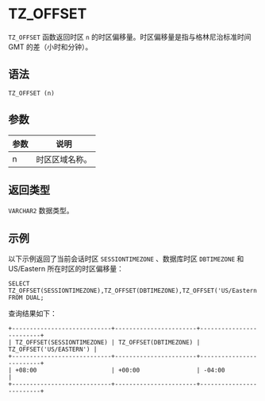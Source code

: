 TZ_OFFSET 
==============================



`TZ_OFFSET` 函数返回时区 `n` 的时区偏移量。时区偏移量是指与格林尼治标准时间 GMT 的差（小时和分钟）。

语法 
--------------

    TZ_OFFSET (n)



参数 
--------------



| 参数 |   说明    |
|----|---------|
| n  | 时区区域名称。 |



返回类型 
----------------

`VARCHAR2` 数据类型。

示例 
--------------

以下示例返回了当前会话时区 `SESSIONTIMEZONE` 、数据库时区 `DBTIMEZONE` 和 US/Eastern 所在时区的时区偏移量：

    SELECT TZ_OFFSET(SESSIONTIMEZONE),TZ_OFFSET(DBTIMEZONE),TZ_OFFSET('US/Eastern') FROM DUAL;



查询结果如下：

    +----------------------------+-----------------------+-------------------------+
    | TZ_OFFSET(SESSIONTIMEZONE) | TZ_OFFSET(DBTIMEZONE) | TZ_OFFSET('US/EASTERN') |
    +----------------------------+-----------------------+-------------------------+
    | +08:00                     | +00:00                | -04:00                  |
    +----------------------------+-----------------------+-------------------------+


